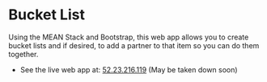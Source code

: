 # Bucket List

Using the MEAN Stack and Bootstrap, this web app allows you to create bucket lists and if desired, to add a partner to that item so you can do them together.

* See the live web app at: [52.23.216.119](52.23.216.119) (May be taken down soon)
